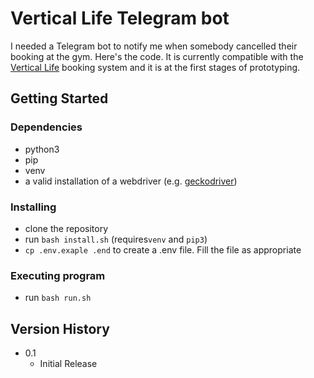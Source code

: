 # Vertical Life Telegram bot

I needed a Telegram bot to notify me when somebody cancelled their booking at the gym. Here's the code. It is currently compatible with the [Vertical Life](https://www.vertical-life.info/) booking system and it is at the first stages of prototyping.

## Getting Started

### Dependencies

* python3
* pip
* venv
* a valid installation of a webdriver (e.g. [geckodriver](https://github.com/mozilla/geckodriver/releases))

### Installing

* clone the repository
* run `bash install.sh` (requires`venv` and `pip3`)
* `cp .env.exaple .end` to create a .env file. Fill the file as appropriate

### Executing program

* run `bash run.sh`


## Version History

* 0.1
    * Initial Release